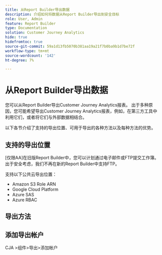```yaml
---
title: 从Report Builder导出数据
description: 介绍如何将数据从Report Builder导出到安全目标
role: User, Admin
feature: Report Builder
type: Documentation
solution: Customer Journey Analytics
hide: true
hidefromtoc: true
source-git-commit: 59a1d13fb5070b381aa19a21f7b0ba9b1d7be72f
workflow-type: tm+mt
source-wordcount: '142'
ht-degree: 7%

---
```



# 从Report Builder导出数据

您可以从Report Builder导出Customer Journey Analytics报表。 出于多种原因，您可能希望导出Customer Journey Analytics报表，例如，在第三方工具中利用它们，或者将它们与外部数据相结合。

以下各节介绍了支持的导出位置、可用于导出的各种方法以及每种方法的优势。

## 支持的导出位置

[仅限AA]在旧版Report Builder中，您可以计划通过电子邮件或FTP提交工作簿。 出于安全考虑，我们不再在新的Report Builder中支持FTP。

支持以下公共云导出位置：

* Amazon S3 Role ARN
* Google Cloud Platform
* Azure SAS
* Azure RBAC

## 导出方法



## 添加导出帐户

CJA >组件>导出>添加帐户



